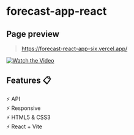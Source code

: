 # forecast-app-react
## Page preview
> https://forecast-react-app-six.vercel.app/

[![Watch the Video](https://img.youtube.com/vi/q1zScaVh_HM/maxresdefault.jpg)]([https://youtu.be/q1zScaVh_HM])


## Features 📋
⚡ API                                                                                                                                                            
⚡️ Responsive                                                            
⚡️ HTML5 & CSS3                                                                                  
⚡️ React + Vite
